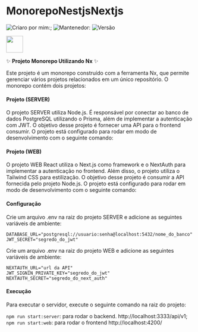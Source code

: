 # MonorepoNestjsNextjs
![Criaro por mim:](<https://img.shields.io/badge/Fagner_Aureliano-blue>);
![Mantenedor:](<https://img.shields.io/badge/Mantenedor-Fagner_Aureliano-blue>) ![Versão](https://img.shields.io/badge/Vers%C3%A3o-1.0.0-green)

<a href="https://nx.dev" target="_blank" rel="noreferrer"><img src="https://raw.githubusercontent.com/nrwl/nx/master/images/nx-logo.png" width="45"></a>

✨ **Projeto Monorepo Utilizando Nx** ✨

Este projeto é um monorepo construído com a ferramenta Nx, que permite gerenciar vários projetos relacionados em um único repositório. O monorepo contém dois projetos:

#### Projeto (SERVER)

O projeto SERVER utiliza Node.js. É responsável por conectar ao banco de dados PostgreSQL utilizando o Prisma, além de implementar a autenticação com JWT. O objetivo desse projeto é fornecer uma API para o frontend consumir. O projeto está configurado para rodar em modo de desenvolvimento com o seguinte comando:

#### Projeto (WEB) 
O projeto WEB React utiliza o Next.js como framework e o NextAuth para implementar a autenticação no frontend. Além disso, o projeto utiliza o Tailwind CSS para estilização. O objetivo desse projeto é consumir a API fornecida pelo projeto Node.js. O projeto está configurado para rodar em modo de desenvolvimento com o seguinte comando: 

#### Configuração
Crie um arquivo .env na raiz do projeto SERVER e adicione as seguintes variáveis de ambiente:

```
DATABASE_URL="postgresql://usuario:senha@localhost:5432/nome_do_banco"
JWT_SECRET="segredo_do_jwt"
```
 
 Crie um arquivo .env na raiz do projeto WEB e adicione as seguintes variáveis de ambiente:
```
NEXTAUTH_URL="url da API"
JWT_SIGNIN_PRIVATE_KEY="segredo_do_jwt"
NEXTAUTH_SECRET="segredo_do_next_auth"
```

 #### Execução
Para executar o servidor, execute o seguinte comando na raiz do projeto:
 
`npm run start:server`: para rodar o backend. http://localhost:3333/api/v1;
`npm run start:web`: para rodar o frontend http://localhost:4200/
 